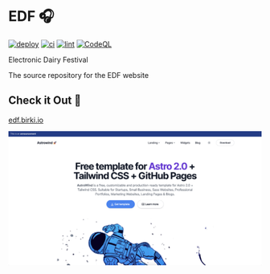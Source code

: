 # EDF 🎧

[![deploy](https://github.com/GrantBirki/edf/actions/workflows/deploy.yml/badge.svg)](https://github.com/GrantBirki/edf/actions/workflows/deploy.yml) [![ci](https://github.com/GrantBirki/edf/actions/workflows/ci.yml/badge.svg)](https://github.com/GrantBirki/edf/actions/workflows/ci.yml) [![lint](https://github.com/GrantBirki/edf/actions/workflows/lint.yml/badge.svg)](https://github.com/GrantBirki/edf/actions/workflows/lint.yml) [![CodeQL](https://github.com/GrantBirki/edf/actions/workflows/codeql-analysis.yml/badge.svg)](https://github.com/GrantBirki/edf/actions/workflows/codeql-analysis.yml)

Electronic Dairy Festival

The source repository for the EDF website

## Check it Out 🔗

[edf.birki.io](https://edf.birki.io)

![example](docs/assets/example.png)
